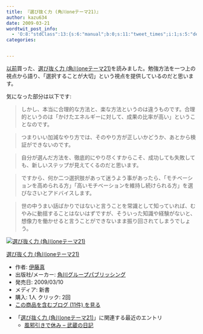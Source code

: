 ```yaml
---
title: 『選び抜く力 (角川oneテーマ21)』
author: kazu634
date: 2009-03-21
wordtwit_post_info:
  - 'O:8:"stdClass":13:{s:6:"manual";b:0;s:11:"tweet_times";i:1;s:5:"delay";i:0;s:7:"enabled";i:1;s:10:"separation";s:2:"60";s:7:"version";s:3:"3.7";s:14:"tweet_template";b:0;s:6:"status";i:2;s:6:"result";a:0:{}s:13:"tweet_counter";i:2;s:13:"tweet_log_ids";a:1:{i:0;i:4531;}s:9:"hash_tags";a:0:{}s:8:"accounts";a:1:{i:0;s:7:"kazu634";}}'
categories:


---
```

<div class="section">
<p>
<a href="http://d.hatena.ne.jp/sirocco634/20090311/1236748279" onclick="__gaTracker('send', 'event', 'outbound-article', 'http://d.hatena.ne.jp/sirocco634/20090311/1236748279', '以前');" target="_blank">以前</a>買った、<a href="http://d.hatena.ne.jp/asin/4047101818" onclick="__gaTracker('send', 'event', 'outbound-article', 'http://d.hatena.ne.jp/asin/4047101818', '選び抜く力 (角川oneテーマ21)');">選び抜く力 (角川oneテーマ21)</a>を読みました。勉強方法を一つ上の視点から語り、「選択することが大切」という視点を提供しているのだと思います。
</p>
  
<p>
    気になった部分は以下です:
</p>
  
<blockquote>
<p>
      しかし、本当に合理的な方法と、楽な方法というのは違うものです。合理的というのは「かけたエネルギーに対して、成果の比率が高い」ということなのです。
</p>
</blockquote>
  
<blockquote>
<p>
      つまりいい加減なやり方では、そのやり方が正しいかどうか、あとから検証ができないのです。
</p>
</blockquote>
  
<blockquote>
<p>
      自分が選んだ方法を、徹底的にやり尽くすからこそ、成功しても失敗しても、新しいステップが見えてくるのだと思います。
</p>
</blockquote>
  
<blockquote>
<p>
      ですから、何か二つ選択肢があって迷うよう事があったら、「モチベーションを高められる方」「高いモチベーションを維持し続けられる方」を選びなさいとアドバイスします。
</p>
</blockquote>
  
<blockquote>
<p>
      世の中うまい話ばかりではないと言うことを常識として知っていれば、むやみに動揺することはないはずですが、そういった知識や経験がないと、想像力を働かせると言うことができないまま振り回されてしまうでしょう。
</p>
</blockquote>
  
<div class="hatena-asin-detail">
<a href="http://www.amazon.co.jp/dp/4047101818/?tag=hatena_st1-22&ascsubtag=d-7ibv" onclick="__gaTracker('send', 'event', 'outbound-article', 'http://www.amazon.co.jp/dp/4047101818/?tag=hatena_st1-22&ascsubtag=d-7ibv', '');"><img src="https://images-na.ssl-images-amazon.com/images/I/31s2X2U3rjL._SL160_.jpg" class="hatena-asin-detail-image" alt="選び抜く力 (角川oneテーマ21)" title="選び抜く力 (角川oneテーマ21)" /></a></p> 
    
<div class="hatena-asin-detail-info">
<p class="hatena-asin-detail-title">
<a href="http://www.amazon.co.jp/dp/4047101818/?tag=hatena_st1-22&ascsubtag=d-7ibv" onclick="__gaTracker('send', 'event', 'outbound-article', 'http://www.amazon.co.jp/dp/4047101818/?tag=hatena_st1-22&ascsubtag=d-7ibv', '選び抜く力 (角川oneテーマ21)');">選び抜く力 (角川oneテーマ21)</a>
</p>
      
<ul>
<li>
<span class="hatena-asin-detail-label">作者:</span> <a href="http://d.hatena.ne.jp/keyword/%B0%CB%C6%A3%BF%BF" onclick="__gaTracker('send', 'event', 'outbound-article', 'http://d.hatena.ne.jp/keyword/%B0%CB%C6%A3%BF%BF', '伊藤真');" class="keyword">伊藤真</a>
</li>
<li>
<span class="hatena-asin-detail-label">出版社/メーカー:</span> <a href="http://d.hatena.ne.jp/keyword/%B3%D1%C0%EE%A5%B0%A5%EB%A1%BC%A5%D7%A5%D1%A5%D6%A5%EA%A5%C3%A5%B7%A5%F3%A5%B0" onclick="__gaTracker('send', 'event', 'outbound-article', 'http://d.hatena.ne.jp/keyword/%B3%D1%C0%EE%A5%B0%A5%EB%A1%BC%A5%D7%A5%D1%A5%D6%A5%EA%A5%C3%A5%B7%A5%F3%A5%B0', '角川グループパブリッシング');" class="keyword">角川グループパブリッシング</a>
</li>
<li>
<span class="hatena-asin-detail-label">発売日:</span> 2009/03/10
</li>
<li>
<span class="hatena-asin-detail-label">メディア:</span> 新書
</li>
<li>
<span class="hatena-asin-detail-label">購入</span>: 1人 <span class="hatena-asin-detail-label">クリック</span>: 2回
</li>
<li>
<a href="http://d.hatena.ne.jp/asin/4047101818" onclick="__gaTracker('send', 'event', 'outbound-article', 'http://d.hatena.ne.jp/asin/4047101818', 'この商品を含むブログ (11件) を見る');" target="_blank">この商品を含むブログ (11件) を見る</a>
</li>
</ul>
</div>
    
<div class="hatena-asin-detail-foot">
</div>
</div>
  
<ul>
<li>
      「<a href="http://d.hatena.ne.jp/asin/4047101818" onclick="__gaTracker('send', 'event', 'outbound-article', 'http://d.hatena.ne.jp/asin/4047101818', '選び抜く力 (角川oneテーマ21)');">選び抜く力 (角川oneテーマ21)</a>」に関連する最近のエントリ <ul>
<li>
<a href="http://d.hatena.ne.jp/sirocco634/20090311/1236748279" onclick="__gaTracker('send', 'event', 'outbound-article', 'http://d.hatena.ne.jp/sirocco634/20090311/1236748279', ' 風邪引きで休み &#8211; 武蔵の日記');" target="_blank"> 風邪引きで休み &#8211; 武蔵の日記</a>
</li>
</ul>
</li>
</ul>
</div>
